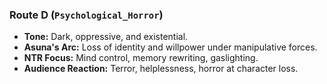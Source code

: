 ### Route D (`Psychological_Horror`)

* **Tone:** Dark, oppressive, and existential.
* **Asuna's Arc:** Loss of identity and willpower under manipulative forces.
* **NTR Focus:** Mind control, memory rewriting, gaslighting.
* **Audience Reaction:** Terror, helplessness, horror at character loss.
